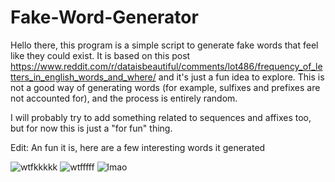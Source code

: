 # Fake-Word-Generator

Hello there, this program is a simple script to generate fake words that feel like they could exist.
It is based on this post https://www.reddit.com/r/dataisbeautiful/comments/lot486/frequency_of_letters_in_english_words_and_where/ and it's just a fun idea to explore.
This is not a good way of generating words (for example, sulfixes and prefixes are not accounted for), and the process is entirely random.

I will probably try to add something related to sequences and affixes too, but for now this is just a "for fun" thing.

Edit: An fun it is, here are a few interesting words it generated

![wtfkkkkk](https://user-images.githubusercontent.com/88753590/188908722-5df44669-1f13-4d32-958f-bbcf62f7db6b.PNG)
![wtfffff](https://user-images.githubusercontent.com/88753590/188908727-5b520742-28c5-4bcf-85c2-79d6673d4329.PNG)
![lmao](https://user-images.githubusercontent.com/88753590/188908732-682765f8-5063-44ad-abc7-14f8de0eef4e.PNG)
